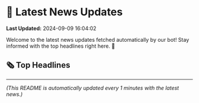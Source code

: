 # 📰 Latest News Updates
**Last Updated:** 2024-09-09 16:04:02

Welcome to the latest news updates fetched automatically by our bot! Stay informed with the top headlines right here. 🚀

## 🗞️ Top Headlines

---
*(This README is automatically updated every 1 minutes with the latest news.)*
